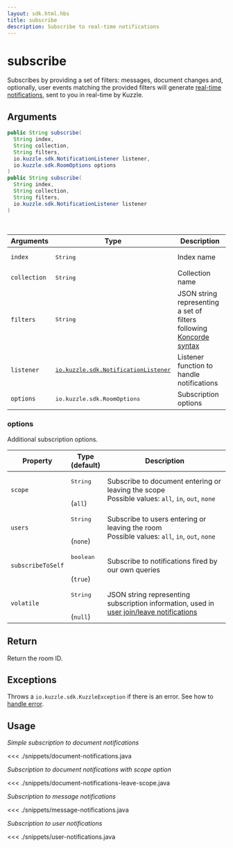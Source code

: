 ```yaml
---
layout: sdk.html.hbs
title: subscribe
description: Subscribe to real-time notifications
---
```


# subscribe

Subscribes by providing a set of filters: messages, document changes and, optionally, user events matching the provided filters will generate [real-time notifications](/api/1/essentials/notifications/), sent to you in real-time by Kuzzle.

## Arguments

```java
public String subscribe(
  String index,
  String collection,
  String filters,
  io.kuzzle.sdk.NotificationListener listener,
  io.kuzzle.sdk.RoomOptions options
)
public String subscribe(
  String index,
  String collection,
  String filters,
  io.kuzzle.sdk.NotificationListener listener
)
```

<br/>

| Arguments    | Type                                                                                           | Description                                                                                   |
| ------------ | ---------------------------------------------------------------------------------------------- | --------------------------------------------------------------------------------------------- |
| `index`      | <pre>String</pre>                                                                              | Index name                                                                                    |
| `collection` | <pre>String</pre>                                                                              | Collection name                                                                               |
| `filters`    | <pre>String</pre>                                                                              | JSON string representing a set of filters following [Koncorde syntax](/koncorde/1/essentials) |
| `listener`   | <pre><a href="/sdk/java/1/realtime-notifications">io.kuzzle.sdk.NotificationListener</a></pre> | Listener function to handle notifications                                                     |
| `options`    | <pre>io.kuzzle.sdk.RoomOptions</pre>                                                           | Subscription options                                                                          |

### options

Additional subscription options.

| Property          | Type<br/>(default)              | Description                                                                                                                  |
| ----------------- | ------------------------------- | ---------------------------------------------------------------------------------------------------------------------------- |
| `scope`           | <pre>String</pre><br/>(`all`)   | Subscribe to document entering or leaving the scope</br>Possible values: `all`, `in`, `out`, `none`                          |
| `users`           | <pre>String</pre><br/>(`none`)  | Subscribe to users entering or leaving the room</br>Possible values: `all`, `in`, `out`, `none`                              |
| `subscribeToSelf` | <pre>boolean</pre><br/>(`true`) | Subscribe to notifications fired by our own queries                                                                          |
| `volatile`        | <pre>String</pre><br/>(`null`)  | JSON string representing subscription information, used in [user join/leave notifications](/api/1/essentials/volatile-data/) |

## Return

Return the room ID.

## Exceptions

Throws a `io.kuzzle.sdk.KuzzleException` if there is an error. See how to [handle error](/sdk/java/1/error-handling).

## Usage

_Simple subscription to document notifications_

<<< ./snippets/document-notifications.java

_Subscription to document notifications with scope option_

<<< ./snippets/document-notifications-leave-scope.java

_Subscription to message notifications_

<<< ./snippets/message-notifications.java

_Subscription to user notifications_

<<< ./snippets/user-notifications.java
